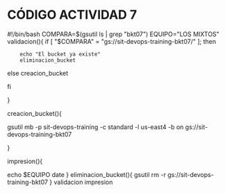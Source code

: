 # CÓDIGO ACTIVIDAD 7
#!/bin/bash
COMPARA=$(gsutil ls | grep "bkt07")
EQUIPO="LOS MIXTOS"
validacion(){
if [ "$COMPARA" = "gs://sit-devops-training-bkt07/" ]; then

        echo "El bucket ya existe"
        eliminacion_bucket

else
        creacion_bucket


fi

}

creacion_bucket(){

gsutil mb -p sit-devops-training -c standard -l us-east4 -b on gs://sit-devops-training-bkt07

}

impresion(){

echo $EQUIPO
date
}
eliminacion_bucket(){
gsutil rm -r gs://sit-devops-training-bkt07
}
validacion
impresion

